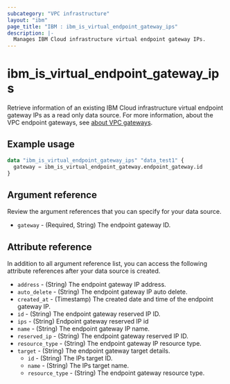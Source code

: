 ```yaml
---
subcategory: "VPC infrastructure"
layout: "ibm"
page_title: "IBM : ibm_is_virtual_endpoint_gateway_ips"
description: |-
  Manages IBM Cloud infrastructure virtual endpoint gateway IPs.
---
```


# ibm_is_virtual_endpoint_gateway_ips
Retrieve information of an existing IBM Cloud infrastructure virtual endpoint gateway IPs as a read only data source.  For more information, about the VPC endpoint gateways, see [about VPC gateways](https://cloud.ibm.com/docs/vpc?topic=vpc-about-vpe).

## Example usage

```terraform
data "ibm_is_virtual_endpoint_gateway_ips" "data_test1" {
  gateway = ibm_is_virtual_endpoint_gateway.endpoint_gateway.id
}
```

## Argument reference
Review the argument references that you can specify for your data source. 

- `gateway` - (Required, String) The endpoint gateway ID.

## Attribute reference
In addition to all argument reference list, you can access the following attribute references after your data source is created. 

- `address` - (String) The endpoint gateway IP address.
- `auto_delete` - (String) The endpoint gateway IP auto delete.
- `created_at` - (Timestamp) The created date and time of the endpoint gateway IP.
- `id` - (String) The endpoint gateway reserved IP ID.
- `ips` - (String) Endpoint gateway reserved IP id
- `name` - (String) The endpoint gateway IP name.
- `reserved_ip` - (String) The endpoint gateway reserved IP ID.
- `resource_type` - (String) The endpoint gateway IP resource type.
- `target` - (String) The endpoint gateway target details.
	- `id` - (String) The IPs target ID.
	- `name` - (String) The IPs target name.
	- `resource_type` - (String) The endpoint gateway resource type.
